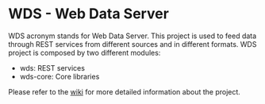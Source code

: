 WDS - Web Data Server
===

WDS acronym stands for Web Data Server. This project is used to feed data through REST services from different sources and in different formats. WDS project is composed by two different modules:
<ul>
  <li>wds: REST services</li>
  <li>wds-core: Core libraries</li>
</ul>
Please refer to the <a href='https://github.com/FENIX-Platform/WDS/wiki'>wiki</a> for more detailed information about the project.

